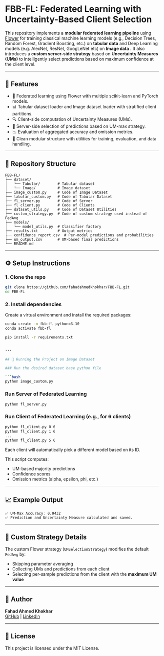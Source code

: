 # FBB-FL: Federated Learning with Uncertainty-Based Client Selection

This repository implements a **modular federated learning pipeline** using [Flower](https://flower.dev/) for training classical machine learning models (e.g., Decision Trees, Random Forest, Gradient Boosting, etc.) on **tabular data** and Deep Learning models (e.g. AlexNet, ResNet, GoogLeNet etc) on **Image data** . It also introduces a **custom server-side strategy** based on **Uncertainty Measures (UMs)** to intelligently select predictions based on maximum confidence at the client level.

---

## 🚀 Features

- 🔁 Federated learning using Flower with multiple scikit-learn and PyTorch models.
- 📊 Tabular dataset loader and Image dataset loader with stratified client partitions.
- 🔍 Client-side computation of Uncertainty Measures (UMs).
- 🧠 Server-side selection of predictions based on UM-max strategy.
- 📉 Evaluation of aggregated accuracy and omission metrics.
- 📁 Clean modular structure with utilities for training, evaluation, and data handling.

---

## 📂 Repository Structure

```
FBB-FL/
├── dataset/
│   └── Tabular/        # Tabular dataset
│   └── Image/          # Image dataset
├── image_custom.py     # Code of Image Dataset
├── tabular_custom.py   # Code of Tabular Dataset
├── fl_server.py        # Code of Server
├── fl_client.py        # Code of Clients
├── dataset_utils.py    # Code of Dataset Utilities
├── custom_strategy.py  # Code of custom strategy used instead of FedAvg
├── models/
│   └── model_utils.py  # Classifier factory
├── results.txt         # Output metrics
├── confidence_report.csv  # Per-model predictions and probabilities
├── um_output.csv       # UM-based final predictions
└── README.md
```

---

## ⚙️ Setup Instructions

### 1. Clone the repo

```bash
git clone https://github.com/fahadahmedkhokhar/FBB-FL.git
cd FBB-FL
```

### 2. Install dependencies

Create a virtual environment and install the required packages:

```bash
conda create -n fbb-fl python=3.10
conda activate fbb-fl

pip install -r requirements.txt


---

## 🧪 Running the Project on Image Dataset

### Run the desired dataset base python file

```bash
python image_custom.py
```
### Run Server of Federated Learning
```bash
python fl_server.py
```

### Run Client of Federated Learning (e.g., for 6 clients)
```bash
python fl_client.py 0 6
python fl_client.py 1 6
...
python fl_client.py 5 6
```
Each client will automatically pick a different model based on its ID.

This script computes:
- UM-based majority predictions
- Confidence scores
- Omission metrics (alpha, epsilon, phi, etc.)

---

## 📈 Example Output

```
✅ UM-Max Accuracy: 0.9432
✅ Prediction and Uncertainty Measure calculated and saved.
```

---

## 🧠 Custom Strategy Details

The custom Flower strategy (`UMSelectionStrategy`) modifies the default `FedAvg` by:
- Skipping parameter averaging
- Collecting UMs and predictions from each client
- Selecting per-sample predictions from the client with the **maximum UM value**

---

## 📝 Author

**Fahad Ahmed Khokhar**  
[GitHub](https://github.com/fahadahmedkhokhar) | [LinkedIn](https://www.linkedin.com/in/fahadahmedkhokhar)

---

## 📜 License

This project is licensed under the MIT License.
